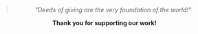 <!--

Title: Thank you

-->

> <center><i>"Deeds of giving are the very foundation of the world!"</i></center>

<center><strong>
Thank you for supporting our work!
</strong></center>
